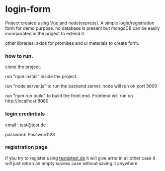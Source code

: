 # login-form

Project created using Vue and node(express).
A simple login/registration form for demo purpose. no database is present but mongoDB can be easily incorporated in the project to extend it.

other libraries: axios for promises and ui meterials to create form.

### how to run.

clone the project.

run "npm install" inside the project.

run "node server.js" to run the backend server. node will run on port 3000

run "npm run build" to build the front end. Frontend will run on  http://localhost:8080

### login credintials

email : test@test.de

password: Password123

### registration page

if you try to register using test@test.de it will give error in all other case it will just return an empty sucess case without saving it anywhere.
